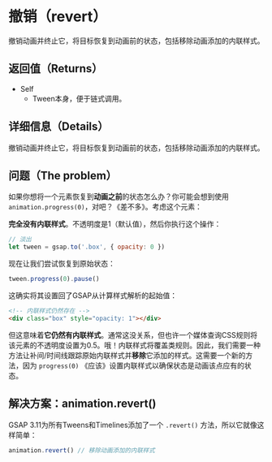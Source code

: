 # 撤销（revert）

撤销动画并终止它，将目标恢复到动画前的状态，包括移除动画添加的内联样式。

## 返回值（Returns）

- Self
  - Tween本身，便于链式调用。

## 详细信息（Details）

撤销动画并终止它，将目标恢复到动画前的状态，包括移除动画添加的内联样式。

## 问题（The problem）

如果你想将一个元素恢复到**动画之前**的状态怎么办？你可能会想到使用 `animation.progress(0)`，对吧？《差不多》。考虑这个元素：

**完全没有内联样式**。不透明度是1（默认值），然后你执行这个操作：

```javascript
// 淡出
let tween = gsap.to('.box', { opacity: 0 })
```

现在让我们尝试恢复到原始状态：

```javascript
tween.progress(0).pause()
```

这确实将其设置回了GSAP从计算样式解析的起始值：

```html
<!-- 内联样式仍然存在 -->
<div class="box" style="opacity: 1"></div>
```

但这意味着**它仍然有内联样式**。通常这没关系，但也许一个媒体查询CSS规则将该元素的不透明度设置为0.5。哦！内联样式将覆盖类规则。因此，我们需要一种方法让补间/时间线跟踪原始内联样式并**移除**它添加的样式。这需要一个新的方法，因为 `progress(0)` 《应该》设置内联样式以确保状态是动画该点应有的状态。

## 解决方案：animation.revert()

GSAP 3.11为所有Tweens和Timelines添加了一个 `.revert()` 方法，所以它就像这样简单：

```javascript
animation.revert() // 移除动画添加的内联样式
```
